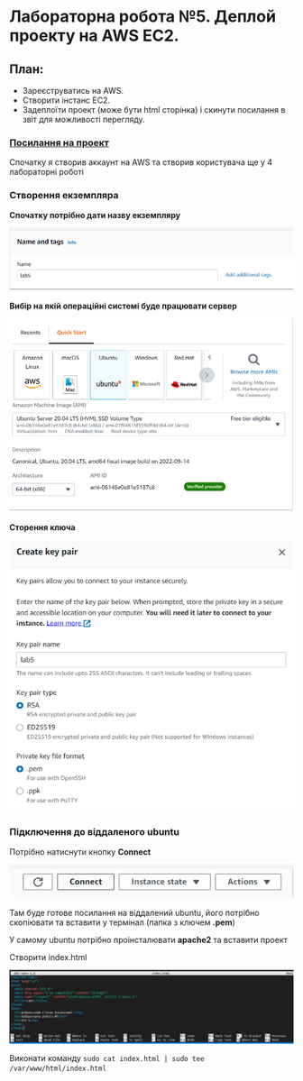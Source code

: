 # Лабораторна робота №5. Деплой проекту на AWS EC2.
## План:
- Зареєструватись на AWS. 
- Створити інстанс EC2.
- Задеплоїти проект (може бути  html сторінка) і скинути посилання в звіт для можливості перегляду.

### [Посилання на проект](http://18.156.162.39)

Спочатку я створив аккаунт на AWS та створив користувача ще у 4 лабораторні роботі

### Створення екземпляра
__Спочатку потрібно дати назву екземпляру__

![instance](screens/name.png)

__Вибір на якій операційні системі буде працювати сервер__

![os](screens/ubuntu-lab-5.png)

__Сторення ключа__

![key](screens/create-key-pair.png)

### Підключення до віддаленого ubuntu

Потрібно натиснути кнопку __Connect__

![connect](screens/ec2-connect.png)

Там буде готове посилання на віддалений ubuntu, його потрібно скопіювати та вставити у термінал (папка з ключем __.pem__)

У самому ubuntu потрібно проінсталювати __apache2__ та вставити проект

Створити index.html

![index](screens/index-html.png)

Виконати команду ```sudo cat index.html | sudo tee /var/www/html/index.html```

